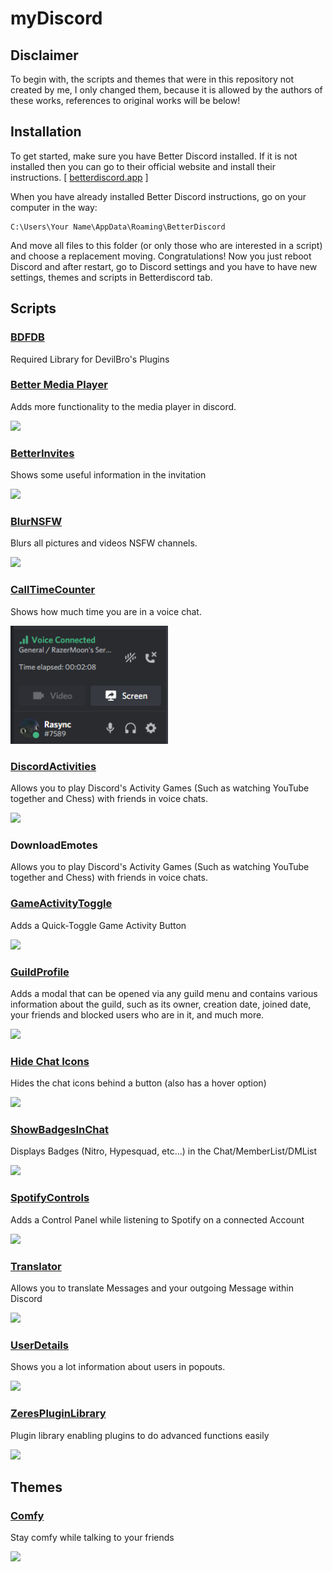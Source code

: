 # myDiscord
## Disclaimer
To begin with, the scripts and themes that were in this repository not created by me, I only changed them, because it is allowed by the authors of these works, references to original works will be below!

## Installation
To get started, make sure you have Better Discord installed. If it is not installed then you can go to their official website and install their instructions. [ [betterdiscord.app](https://betterdiscord.app/) ]

When you have already installed Better Discord instructions, go on your computer in the way:
```
C:\Users\Your Name\AppData\Roaming\BetterDiscord
```
And move all files to this folder (or only those who are interested in a script) and choose a replacement moving.
Congratulations! Now you just reboot Discord and after restart, go to Discord settings and you have to have new settings, themes and scripts in Betterdiscord tab.

## Scripts
### [BDFDB](https://github.com/mwittrien/BetterDiscordAddons/blob/cb9d06f97b03a354d7310b79ac7c06d001f771ae/Library/0BDFDB.plugin.js)
Required Library for DevilBro's Plugins

### [Better Media Player](https://github.com/unknown81311/BetterMediaPlayer)
Adds more functionality to the media player in discord.

<img src="https://betterdiscord.app/Image/621" width="50%">

### [BetterInvites ](https://github.com/HypedDomi/BetterDiscordStuff/tree/main/Plugins/BetterInvites)
Shows some useful information in the invitation

<img src="https://raw.githubusercontent.com/HypedDomi/BetterDiscordStuff/main/Plugins/BetterInvites/images/Preview.png" width="50%">

### [BlurNSFW](https://github.com/unknown81311/BetterMediaPlayer)
Blurs all pictures and videos NSFW channels.

<img src="https://betterdiscord.app/resources/thumbnails/184.gif" width="50%">

### [CallTimeCounter](https://github.com/RazerMoon/vcTimer)
Shows how much time you are in a voice chat.

<img src="https://github.com/RazerMoon/vcTimer/raw/main/demo/1.png" width="50%">

### [DiscordActivities](https://github.com/QWERTxD/BetterDiscordPlugins/tree/main/DiscordActivities)
Allows you to play Discord's Activity Games (Such as watching YouTube together and Chess) with friends in voice chats.

<img src="https://raw.githubusercontent.com/QWERTxD/BetterDiscordPlugins/main/DiscordActivities/assets/call.png" width="50%">

### DownloadEmotes
Allows you to play Discord's Activity Games (Such as watching YouTube together and Chess) with friends in voice chats.

### [GameActivityToggle](https://github.com/mwittrien/BetterDiscordAddons/tree/master/Plugins/GameActivityToggle)
Adds a Quick-Toggle Game Activity Button

<img src="https://camo.githubusercontent.com/bb4f95bf32cf3ea79c24da8fda5e24462683e8432ec7a27f80d66c476bb4bf9f/68747470733a2f2f6d776974747269656e2e6769746875622e696f2f426574746572446973636f72644164646f6e732f506c7567696e732f47616d654163746976697479546f67676c652f5f7265732f636f7665722e706e67" width="50%">

### [GuildProfile](https://github.com/jaimeadf/BetterDiscordPlugins/tree/release/dist/GuildProfile)
Adds a modal that can be opened via any guild menu and contains various information about the guild, such as its owner, creation date, joined date, your friends and blocked users who are in it, and much more.

<img src="https://camo.githubusercontent.com/d9c4e9ea04196888cd52535f9aed271a105ed4c91edd51b49e72ecbb7cb14060/68747470733a2f2f692e696d6775722e636f6d2f4b5575565046792e706e67" width="50%">

### [Hide Chat Icons](https://github.com/Farcrada/DiscordPlugins/tree/master/Hide-Chat-Icons)
Hides the chat icons behind a button (also has a hover option)

<img src="https://user-images.githubusercontent.com/8385001/124398102-68556780-dd03-11eb-8fae-626e28b13b8c.gif" width="50%">

### [ShowBadgesInChat](https://github.com/mwittrien/BetterDiscordAddons/tree/master/Plugins/ShowBadgesInChat)
Displays Badges (Nitro, Hypesquad, etc...) in the Chat/MemberList/DMList

<img src="https://camo.githubusercontent.com/342869419e7b3f45ce96a93648e5deb9c179f7f96f3ec066e77a597ca859ec32/68747470733a2f2f6d776974747269656e2e6769746875622e696f2f426574746572446973636f72644164646f6e732f506c7567696e732f53686f77426164676573496e436861742f5f7265732f636f7665722e706e67" width="50%">

### [SpotifyControls](https://github.com/mwittrien/BetterDiscordAddons/tree/master/Plugins/SpotifyControls)
Adds a Control Panel while listening to Spotify on a connected Account

<img src="https://camo.githubusercontent.com/205667413e26cba1838740fea6fb185ef5b281676fa5dc1d0b9f2eea2588e747/68747470733a2f2f6d776974747269656e2e6769746875622e696f2f426574746572446973636f72644164646f6e732f506c7567696e732f53706f74696679436f6e74726f6c732f5f7265732f636f7665722e706e67" width="50%">

### [Translator](https://github.com/mwittrien/BetterDiscordAddons/tree/master/Plugins/Translator)
Allows you to translate Messages and your outgoing Message within Discord

<img src="https://camo.githubusercontent.com/46f92e6c0f082d29110801cb19da5d966bccdbfa241b12cf3c5b36dbd8ecdd15/68747470733a2f2f6d776974747269656e2e6769746875622e696f2f426574746572446973636f72644164646f6e732f506c7567696e732f5472616e736c61746f722f5f7265732f73637265656e73686f74322e706e67" width="50%">

### [UserDetails](https://github.com/Strencher/BetterDiscordStuff/tree/master/UserDetails)
Shows you a lot information about users in popouts.

<img src="https://betterdiscord.app/resources/thumbnails/514.png" width="50%">

### [ZeresPluginLibrary](https://github.com/rauenzi/BDPluginLibrary/blob/master/release/0PluginLibrary.plugin.js)
Plugin library enabling plugins to do advanced functions easily

<img src="https://betterdiscord.app/resources/ui/content_thumbnail.svg" width="50%">

## Themes
### [Comfy](https://github.com/Comfy-Themes/Discord)
Stay comfy while talking to your friends

<img src="https://camo.githubusercontent.com/953142901f1ab7b67dab1ebaafac787a68948f018bf4f9d46b98d2bc861fc0a6/68747470733a2f2f636f6d66792d7468656d65732e6769746875622e696f2f446973636f72642f6173736574732f707265766965772e706e67" width="50%">
